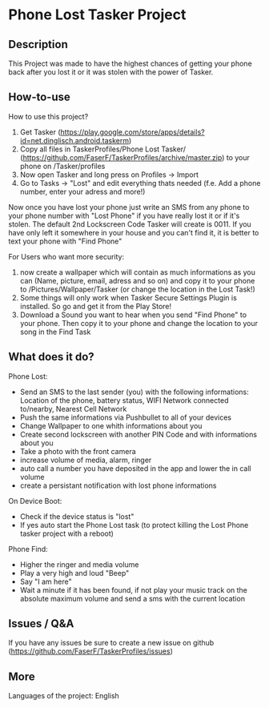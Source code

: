 # Phone Lost Tasker Project

## Description

This Project was made to have the highest chances of getting your phone back after you lost it or it was stolen with the power of Tasker.


## How-to-use

How to use this project?
1. Get Tasker (https://play.google.com/store/apps/details?id=net.dinglisch.android.taskerm)
2. Copy all files in TaskerProfiles/Phone Lost Tasker/ (https://github.com/FaserF/TaskerProfiles/archive/master.zip) to your phone on /Tasker/profiles
3. Now open Tasker and long press on Profiles -> Import
4. Go to Tasks -> "Lost" and edit everything thats needed (f.e. Add a phone number, enter your adress and more!)

Now once you have lost your phone just write an SMS from any phone to your phone number with "Lost Phone" if you have really lost it or if it's stolen. The default 2nd Lockscreen Code Tasker will create is 0011.
If you have only left it somewhere in your house and you can't find it, it is better to text your phone with "Find Phone"

For Users who want more security:

1. now create a wallpaper which will contain as much informations as you can (Name, picture, email, adress and so on) and copy it to your phone to /Pictures/Wallpaper/Tasker (or change the location in the Lost Task!)
2. Some things will only work when Tasker Secure Settings Plugin is installed. So go and get it from the Play Store!
3. Download a Sound you want to hear when you send "Find Phone" to your phone. Then copy it to your phone and change the location to your song in the Find Task

## What does it do?

Phone Lost:
- Send an SMS to the last sender (you) with the following informations: Location of the phone, battery status, WIFI Network connected to/nearby, Nearest Cell Network
- Push the same informations via Pushbullet to all of your devices
- Change Wallpaper to one whith informations about you
- Create second lockscreen with another PIN Code and with informations about you
- Take a photo with the front camera
- increase volume of media, alarm, ringer
- auto call a number you have deposited in the app and lower the in call volume
- create a persistant notification with lost phone informations

On Device Boot:
- Check if the device status is "lost"
- If yes auto start the Phone Lost task (to protect killing the Lost Phone tasker project with a reboot)

Phone Find:
- Higher the ringer and media volume
- Play a very high and loud "Beep"
- Say "I am here"
- Wait a minute if it has been found, if not play your music track on the absolute maximum volume and send a sms with the current location


## Issues / Q&A

If you have any issues be sure to create a new issue on github (https://github.com/FaserF/TaskerProfiles/issues)

## More

Languages of the project: English
